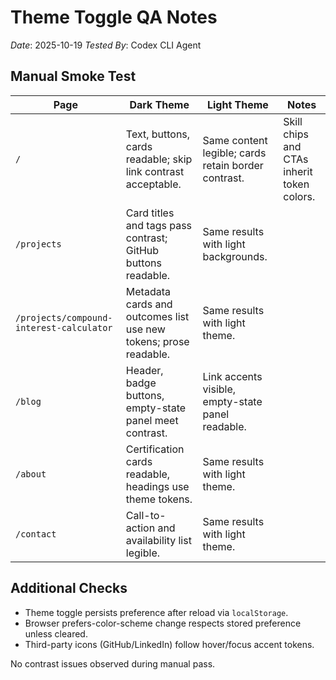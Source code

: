 # Theme Toggle QA Notes

_Date_: 2025-10-19
_Tested By_: Codex CLI Agent

## Manual Smoke Test

| Page | Dark Theme | Light Theme | Notes |
|------|------------|-------------|-------|
| `/` | Text, buttons, cards readable; skip link contrast acceptable. | Same content legible; cards retain border contrast. | Skill chips and CTAs inherit token colors. |
| `/projects` | Card titles and tags pass contrast; GitHub buttons readable. | Same results with light backgrounds. | | 
| `/projects/compound-interest-calculator` | Metadata cards and outcomes list use new tokens; prose readable. | Same results with light theme. | | 
| `/blog` | Header, badge buttons, empty-state panel meet contrast. | Link accents visible, empty-state panel readable. | | 
| `/about` | Certification cards readable, headings use theme tokens. | Same results with light theme. | | 
| `/contact` | Call-to-action and availability list legible. | Same results with light theme. | |

## Additional Checks
- Theme toggle persists preference after reload via `localStorage`.
- Browser prefers-color-scheme change respects stored preference unless cleared.
- Third-party icons (GitHub/LinkedIn) follow hover/focus accent tokens.

No contrast issues observed during manual pass.
